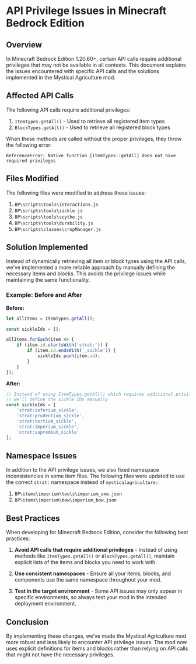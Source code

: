 # API Privilege Issues in Minecraft Bedrock Edition

## Overview

In Minecraft Bedrock Edition 1.20.60+, certain API calls require additional privileges that may not be available in all contexts. This document explains the issues encountered with specific API calls and the solutions implemented in the Mystical Agriculture mod.

## Affected API Calls

The following API calls require additional privileges:

1. `ItemTypes.getAll()` - Used to retrieve all registered item types
2. `BlockTypes.getAll()` - Used to retrieve all registered block types

When these methods are called without the proper privileges, they throw the following error:

```
ReferenceError: Native function [ItemTypes::getAll] does not have required privileges
```

## Files Modified

The following files were modified to address these issues:

1. `BP\scripts\tools\interactions.js`
2. `BP\scripts\tools\sickle.js`
3. `BP\scripts\tools\scythe.js`
4. `BP\scripts\tools\durability.js`
5. `BP\scripts\classes\cropManager.js`

## Solution Implemented

Instead of dynamically retrieving all item or block types using the API calls, we've implemented a more reliable approach by manually defining the necessary items and blocks. This avoids the privilege issues while maintaining the same functionality.

### Example: Before and After

**Before:**
```javascript
let allItems = ItemTypes.getAll();

const sickleIds = [];

allItems.forEach(item => {
    if (item.id.startsWith('strat:')) {
        if (item.id.endsWith('_sickle')) {
            sickleIds.push(item.id);
        }
    }
});
```

**After:**
```javascript
// Instead of using ItemTypes.getAll() which requires additional privileges,
// we'll define the sickle IDs manually
const sickleIds = [
    'strat:inferium_sickle',
    'strat:prudentium_sickle',
    'strat:tertium_sickle',
    'strat:imperium_sickle',
    'strat:supremium_sickle'
];
```

## Namespace Issues

In addition to the API privilege issues, we also fixed namespace inconsistencies in some item files. The following files were updated to use the correct `strat:` namespace instead of `mysticalagriculture:`:

1. `BP\items\imperium\tools\imperium_axe.json`
2. `BP\items\imperium\bow\imperium_bow.json`

## Best Practices

When developing for Minecraft Bedrock Edition, consider the following best practices:

1. **Avoid API calls that require additional privileges** - Instead of using methods like `ItemTypes.getAll()` or `BlockTypes.getAll()`, maintain explicit lists of the items and blocks you need to work with.

2. **Use consistent namespaces** - Ensure all your items, blocks, and components use the same namespace throughout your mod.

3. **Test in the target environment** - Some API issues may only appear in specific environments, so always test your mod in the intended deployment environment.

## Conclusion

By implementing these changes, we've made the Mystical Agriculture mod more robust and less likely to encounter API privilege issues. The mod now uses explicit definitions for items and blocks rather than relying on API calls that might not have the necessary privileges.

